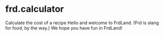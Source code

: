 # frd.calculator
Calculate the cost of a recipe
Hello and welcome to FrdLand. (Frd is slang for food, by the way.) We hope you have fun in FrdLand!

